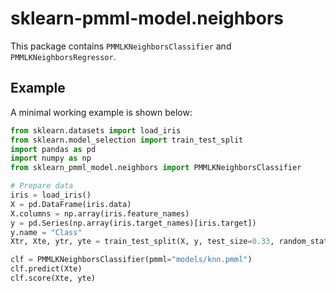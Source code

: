 # sklearn-pmml-model.neighbors

This package contains `PMMLKNeighborsClassifier` and `PMMLKNeighborsRegressor`.

## Example
A minimal working example is shown below:

```python
from sklearn.datasets import load_iris
from sklearn.model_selection import train_test_split
import pandas as pd
import numpy as np
from sklearn_pmml_model.neighbors import PMMLKNeighborsClassifier

# Prepare data
iris = load_iris()
X = pd.DataFrame(iris.data)
X.columns = np.array(iris.feature_names)
y = pd.Series(np.array(iris.target_names)[iris.target])
y.name = "Class"
Xtr, Xte, ytr, yte = train_test_split(X, y, test_size=0.33, random_state=123)

clf = PMMLKNeighborsClassifier(pmml="models/knn.pmml")
clf.predict(Xte)
clf.score(Xte, yte)
```